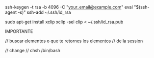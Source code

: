
<!-- generar ssh -->
ssh-keygen -t rsa -b 4096 -C "your_email@example.com"
eval "$(ssh-agent -s)"
ssh-add ~/.ssh/id_rsa

sudo apt-get install xclip
xclip -sel clip < ~/.ssh/id_rsa.pub

IMPORTANTE 

// buscar elementos o que te retornes los elementos
// de la session

// change
// chsh /bin/bash


